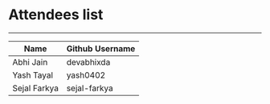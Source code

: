 # Attendees list
---

| Name        | Github Username |
| ----------- | --------------- |
| Abhi Jain   | devabhixda |
| Yash Tayal  | yash0402 |
| Sejal Farkya  | sejal-farkya |
